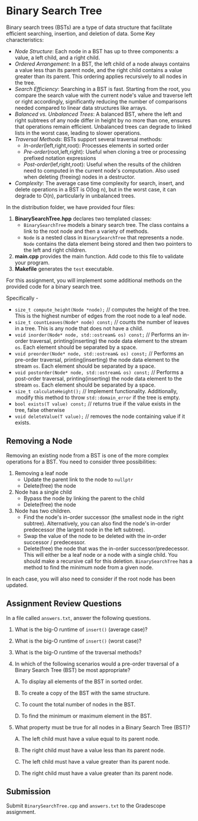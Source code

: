 # Binary Search Tree
Binary search trees (BSTs) are a type of data structure that facilitate efficient searching, insertion, and deletion of data. Some Key characteristics:

- _Node Structure_: Each node in a BST has up to three components: a value, a left child, and a right child.
- _Ordered Arrangement_: In a BST, the left child of a node always contains a value less than its parent node, and the right child contains a value greater than its parent. This ordering applies recursively to all nodes in the tree.
- _Search Efficiency_: Searching in a BST is fast. Starting from the root, you compare the search value with the current node's value and traverse left or right accordingly, significantly reducing the number of comparisons needed compared to linear data structures like arrays.
- _Balanced vs. Unbalanced Trees_: A balanced BST, where the left and right subtrees of any node differ in height by no more than one, ensures that operations remain efficient. Unbalanced trees can degrade to linked lists in the worst case, leading to slower operations.
- _Traversal Methods_: BSTs support several traversal methods:
  - _In-order_(left,right,root): Processes elements in sorted order
  - _Pre-order_(root,left,right): Useful when cloning a tree or processing prefixed notation expressions
  - _Post-order_(lef,right,root): Useful when the results of the children need to computed in the current node's computation. Also used when deleting (freeing) nodes in a destructor.
- _Complexity_: The average case time complexity for search, insert, and delete operations in a BST is O(log n), but in the worst case, it can degrade to O(n), particularly in unbalanced trees.

In the distribution folder, we have provided four files:
1. __BinarySearchTree.hpp__ declares two templated classes: 
   - `BinarySearchTree` models a binary search tree. The class contains
     a link to the root node and then a variety of methods.
   - `Node` is a nested class in `BinarySearchTree` that represents a node. `Node` contains the data element being stored and then two pointers to the left and right children.
2. __main.cpp__ provides the main function. Add code to this file to validate your program.
4. __Makefile__ generates the `test` executable.


For this assignment, you will implement some additional methods 
on the provided code for a binary search tree.

Specifically - 
- `size_t compute_height(Node *node);` // computes the height of the tree. This is the highest number of edges from the root node to a leaf node.
- `size_t countLeaves(Node* node) const;` // counts the number of leaves in a tree.  This is any node that does not have a child.
- `void inorder(Node* node, std::ostream& os) const;` // Performs an in-order traversal, printing(inserting) the node data element to the stream `os`.
   Each element should be separated by a space.
- `void preorder(Node* node, std::ostream& os) const;` // Performs an pre-order traversal, printing(inserting) the node data element to the stream `os`.
   Each element should be separated by a space.
- `void postorder(Node* node, std::ostream& os) const;` // Performs a post-order traversal, printing(inserting) the node data element to the stream `os`.
   Each element should be separated by a space.
- `size_t calculateHeight();`  // Implement functionality. Additionally,  modify this method to throw `std::domain_error` if the tree is empty.
- `bool exists(T value) const;` // returns true if the value exists in the tree, false otherwise
- `void deleteValue(T value);`  // removes the node containing value if it exists.

## Removing a Node
Removing an existing node from a BST is one of the more complex operations for a BST. You need to consider three possibilities:
1. Removing a leaf node
   - Update the parent link to the node to `nullptr`
   - Delete(free) the node
2. Node has a single child
   - Bypass the node by linking the parent to the child
   - Delete(free) the node
3. Node has two children.
   - Find the node's in-order successor (the smallest node in the right subtree).  Alternatively, you can also find the node's
     in-order predecessor (the largest node in the left subtree).
   - Swap the value of the node to be deleted with the in-order successor / predecessor.
   - Delete(free) the node that was the in-order successor/predecessor.  This will either be a leaf node or a node with a single child.
     You should make a recursive call for this deletion. 
     `BinarySearchTree` has a method to find the minimum node from a given node.

In each case, you will also need to consider if the root node has been updated.


## Assignment Review Questions
In a file called `answers.txt`, answer the following questions.

1. What is the big-O runtime of `insert()` (average case)?
2. What is the big-O runtime of `insert()` (worst case)?
3. What is the big-O runtime of the traversal methods?
4. In which of the following scenarios would a pre-order traversal of a Binary Search Tree (BST) be most appropriate?

   A. To display all elements of the BST in sorted order.

   B. To create a copy of the BST with the same structure.

   C. To count the total number of nodes in the BST.

   D. To find the minimum or maximum element in the BST.

5. What property must be true for all nodes in a Binary Search Tree (BST)?
  
   A. The left child must have a value equal to its parent node.

   B. The right child must have a value less than its parent node.

   C. The left child must have a value greater than its parent node.

   D. The right child must have a value greater than its parent node.

## Submission
Submit `BinarySearchTree.cpp` and `answers.txt` to the Gradescope assignment.
